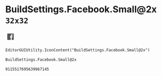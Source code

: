 # BuildSettings.Facebook.Small@2x `32x32`
<img src="/img/BuildSettings.Facebook.Small@2x.png" width=32 height=32>

``` CSharp
EditorGUIUtility.IconContent("BuildSettings.Facebook.Small@2x")
```
```
BuildSettings.Facebook.Small@2x
```
```
9115517695639967145
```
